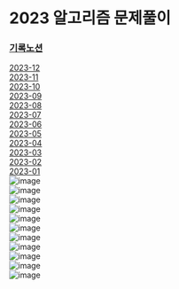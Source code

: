 # 2023 알고리즘 문제풀이
### [기록노션](https://www.notion.so/2023-757752a8e173477fb22d9429ab9368fe)
[2023-12](./12)<br>
[2023-11](./11)<br>
[2023-10](./10)<br>
[2023-09](./09)<br>
[2023-08](./08)<br>
[2023-07](./07)<br>
[2023-06](./06)<br>
[2023-05](./05)<br>
[2023-04](./04)<br>
[2023-03](./03)<br>
[2023-02](./02)<br>
[2023-01](./01)<br>
![image](https://github.com/8x15yz/Algorithm-Solutions/assets/87743473/b7e9a250-5071-40de-85f7-520bd16455b5)<br>
![image](https://github.com/8x15yz/Algorithm-Solutions/assets/87743473/fd20e805-8203-48a8-b7b1-aa917cee14f9)<br>
![image](https://github.com/8x15yz/Algorithm-Solutions/assets/87743473/3357e980-3155-4f38-816e-d2954bd8b8dd)<br>
![image](https://github.com/8x15yz/Algorithm-Solutions/assets/87743473/8fa97d18-f4f2-4eaf-ad53-ae9dfe75ded1)<br>
![image](https://github.com/8x15yz/Algorithm-Solutions/assets/87743473/da226c7e-6e9f-4cd9-8afe-a618ee20a5b1)<br>
![image](https://github.com/8x15yz/Algorithm-Solutions/assets/87743473/bff2a03a-24c7-4d90-9be7-1d104024d5d4)<br>
![image](https://github.com/8x15yz/Algorithm-Solutions/assets/87743473/1638f8c1-71d7-40f4-b2cb-371862a02360)<br>
![image](https://user-images.githubusercontent.com/87743473/235818523-d3f5288b-120d-4339-8ef2-eced76e70974.png)<br>
![image](https://user-images.githubusercontent.com/87743473/235818222-916c6219-8a4e-44a9-9b13-b7701c2db1af.png)<br>
![image](https://user-images.githubusercontent.com/87743473/223004189-16152ca2-1097-4233-b7a4-3503d7b3c335.png)<br>
![image](https://user-images.githubusercontent.com/87743473/215673494-36d6193f-b41e-4810-8089-e90e89c95d41.png)<br>
